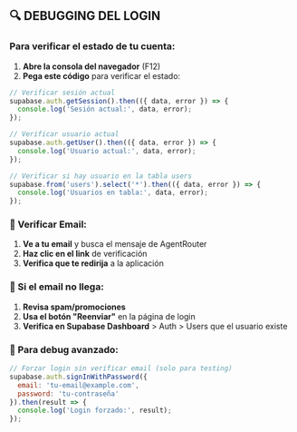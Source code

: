 ## 🔍 DEBUGGING DEL LOGIN

### Para verificar el estado de tu cuenta:

1. **Abre la consola del navegador** (F12)
2. **Pega este código** para verificar el estado:

```javascript
// Verificar sesión actual
supabase.auth.getSession().then(({ data, error }) => {
  console.log('Sesión actual:', data, error);
});

// Verificar usuario actual
supabase.auth.getUser().then(({ data, error }) => {
  console.log('Usuario actual:', data, error);
});

// Verificar si hay usuario en la tabla users
supabase.from('users').select('*').then(({ data, error }) => {
  console.log('Usuarios en tabla:', data, error);
});
```

### 📧 Verificar Email:

1. **Ve a tu email** y busca el mensaje de AgentRouter
2. **Haz clic en el link** de verificación
3. **Verifica que te redirija** a la aplicación

### 🔄 Si el email no llega:

1. **Revisa spam/promociones**
2. **Usa el botón "Reenviar"** en la página de login
3. **Verifica en Supabase Dashboard** > Auth > Users que el usuario existe

### 🐛 Para debug avanzado:

```javascript
// Forzar login sin verificar email (solo para testing)
supabase.auth.signInWithPassword({
  email: 'tu-email@example.com',
  password: 'tu-contraseña'
}).then(result => {
  console.log('Login forzado:', result);
});
```
